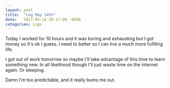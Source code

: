 ```yaml
---
layout: post
title:  "Log May 14th"
date:   2017-05-14 20:17:00 -0500
categories: Logs
---
```

Today I worked for 10 hours and it was boring and exhausting but I got money so it's ok I guess. I need to better so I can live a much more fufilling life.

I got out of work tomorrow so maybe I'll take advantage of this time to learn something new. In all likelihood though I'll just waste time on the internet again. Or sleeping.

Damn I'm too predictable, and it really bums me out.

[jekyll-docs]: http://jekyllrb.com/docs/home
[jekyll-gh]:   https://github.com/jekyll/jekyll
[jekyll-talk]: https://talk.jekyllrb.com/
